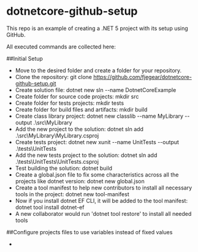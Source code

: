 # dotnetcore-github-setup

This repo is an example of creating a .NET 5 project with its setup using GitHub.

All executed commands are collected here:

##Initial Setup

- Move to the desired folder and create a folder for your repository.
- Clone the repository: git clone https://github.com/fjegear/dotnetcore-github-setup.git
- Create solution file: dotnet new sln --name DotnetCoreExample
- Create folder for source code projects: mkdir src
- Create folder for tests projects: mkdir tests
- Create folder for build files and artifacts: mkdir build
- Create class library project: dotnet new classlib --name MyLibrary --output .\src\MyLibrary
- Add the new project to the solution: dotnet sln add .\src\MyLibrary\MyLibrary.csproj
- Create tests project: dotnet new xunit --name UnitTests --output .\tests\UnitTests
- Add the new tests project to the solution: dotnet sln add .\tests\UnitTests\UnitTests.csproj
- Test building the solution: dotnet build
- Create a global.json file to fix some characteristics across all the projects like dotnet version: dotnet new global.json
- Create a tool manifest to help new contributors to install all necessary tools in the project: dotnet new tool-manifest
- Now if you install dotnet EF CLI, it will be added to the tool manifest: dotnet tool install dotnet-ef
- A new collaborator would run 'dotnet tool restore' to install all needed tools

##Configure projects files to use variables instead of fixed values

- 
